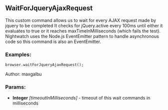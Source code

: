 

<!-- Start es6/commands/waitForJqueryAjaxRequest.js -->

## WaitForJqueryAjaxRequest

This custom command allows us to wait for every AJAX request made by jquery to be completed
It checks for jQuery.active every 100ms until either it evaluates to true or it reaches
maxTimeInMilliseconds (which fails the test).
Nightwatch uses the Node.js EventEmitter pattern to handle asynchronous code so this command is also an EventEmitter.
### Examples:

    browser.waitForJqueryAjaxRequest();

Author: maxgalbu

### Params:

* **Integer** *[timeoutInMilliseconds]* - timeout of this wait commands in milliseconds

<!-- End es6/commands/waitForJqueryAjaxRequest.js -->

